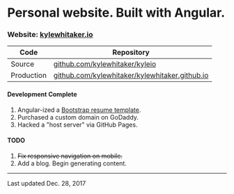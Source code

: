 # Personal website. Built with Angular.

### Website: [kylewhitaker.io](http://kylewhitaker.io)

| Code | Repository |
| --- | --- |
| Source | [github.com/kylewhitaker/kyleio](https://github.com/kylewhitaker/kyleio) |
| Production | [github.com/kylewhitaker/kylewhitaker.github.io](https://github.com/kylewhitaker/kylewhitaker.github.io) |

#### Development Complete

1. Angular-ized a [Bootstrap resume template](https://startbootstrap.com/template-overviews/resume/).
2. Purchased a custom domain on GoDaddy.
3. Hacked a "host server" via GitHub Pages.

#### TODO

1. ~~Fix responsive navigation on mobile.~~
2. Add a blog. Begin generating content.

---
Last updated Dec. 28, 2017